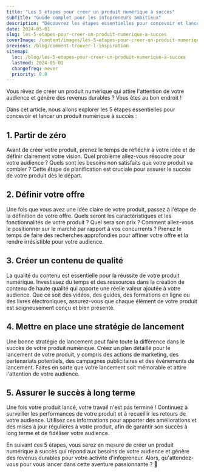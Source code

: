 ```yaml
---
title: "Les 5 étapes pour créer un produit numérique à succès"
subTitle: "Guide complet pour les infopreneurs ambitieux"
description: "Découvrez les étapes essentielles pour concevoir et lancer un produit numérique qui cartonne. Apprenez à partir de zéro, définir votre offre, créer un contenu de qualité, mettre en place une stratégie de lancement et assurer le succès à long terme de votre produit."
date: 2024-05-01
slug: les-5-etapes-pour-creer-un-produit-numerique-a-succes
coverImage: /content/images/les-5-etapes-pour-creer-un-produit-numerique-a-succes.jpeg
previous: /blog/comment-trouver-l-inspiration
sitemap:
  loc: /blog/les-5-etapes-pour-creer-un-produit-numerique-a-succes
  lastmod: 2024-05-01
  changefreq: never
  priority: 0.8
---
```


Vous rêvez de créer un produit numérique qui attire l'attention de votre audience et génère des revenus durables ? Vous êtes au bon endroit !
<!--more-->
Dans cet article, nous allons explorer les 5 étapes essentielles pour concevoir et lancer un produit numérique à succès :

## 1. **Partir de zéro**

Avant de créer votre produit, prenez le temps de réfléchir à votre idée et de définir clairement votre vision. Quel problème allez-vous résoudre pour votre audience ? Quels sont les besoins non satisfaits que votre produit va combler ? Cette étape de planification est cruciale pour assurer le succès de votre produit dès le départ.

## 2. **Définir votre offre**

Une fois que vous avez une idée claire de votre produit, passez à l'étape de la définition de votre offre. Quels seront les caractéristiques et les fonctionnalités de votre produit ? Quel sera son prix ? Comment allez-vous le positionner sur le marché par rapport à vos concurrents ? Prenez le temps de faire des recherches approfondies pour affiner votre offre et la rendre irrésistible pour votre audience.

## 3. **Créer un contenu de qualité**

La qualité du contenu est essentielle pour la réussite de votre produit numérique. Investissez du temps et des ressources dans la création de contenu de haute qualité qui apporte une réelle valeur ajoutée à votre audience. Que ce soit des vidéos, des guides, des formations en ligne ou des livres électroniques, assurez-vous que chaque élément de votre produit est soigneusement conçu et bien présenté.

## 4. **Mettre en place une stratégie de lancement**

Une bonne stratégie de lancement peut faire toute la différence dans le succès de votre produit numérique. Créez un plan détaillé pour le lancement de votre produit, y compris des actions de marketing, des partenariats potentiels, des campagnes publicitaires et des événements de lancement. Faites en sorte que votre lancement soit mémorable et attire l'attention de votre audience.

## 5. **Assurer le succès à long terme**

Une fois votre produit lancé, votre travail n'est pas terminé ! Continuez à surveiller les performances de votre produit et à recueillir les retours de votre audience. Utilisez ces informations pour apporter des améliorations et des mises à jour régulières à votre produit, afin de garantir son succès à long terme et de fidéliser votre audience.

En suivant ces 5 étapes, vous serez en mesure de créer un produit numérique à succès qui répond aux besoins de votre audience et génère des revenus durables pour votre activité d'infopreneur. Alors, qu'attendez-vous pour vous lancer dans cette aventure passionnante ? 🚀